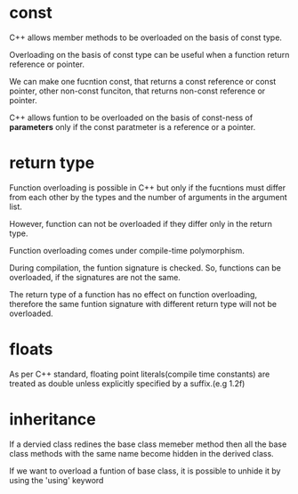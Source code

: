 # const
C++ allows member methods to be overloaded on the basis of const type.

Overloading on the basis of const type can be useful when a function return reference or pointer.

We can make one fucntion const, that returns a const reference or const pointer, other non-const funciton, that returns non-const reference or pointer.

C++ allows funtion to be overloaded on the basis of const-ness of **parameters** only if the const paratmeter is a reference or a pointer.

# return type

Function overloading is possible in C++ but only if the fucntions must differ from each other by the types and the number of arguments in the argument list.

However, function can not be overloaded if they differ only in the return type.

Function overloading comes under compile-time polymorphism.

During compilation, the funtion signature is checked. So, functions can be overloaded, if the signatures are not the same.

The return type of a function has no effect on function overloading, therefore the same funtion signature with different return type will not be overloaded.

# floats
As per C++ standard, floating point literals(compile time constants) are treated as double unless explicitly specified by a suffix.(e.g 1.2f)

# inheritance
If a dervied class redines the base class memeber method then all the base class methods with the same name become hidden in the derived class.

If we want to overload a funtion of base class, it is possible to unhide it by using the 'using' keyword
